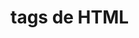 # tags de HTML

 <!-- (head) => cabeça do HTML, carrega tudo antes do corpo do html -->

 <!-- (body) => corpo do HTML-->

 <!-- (strong) => é uma tag para deixar as palavras em negrito, e é uma tag que tem abrimento e fechamento ex "(<strong> abrimento) e (</strong> fechamento)" -->

 <!-- (i) => é uma tag para deixar as palavras em italico, e tambem é uma tag que tem abrimento e fechameto  -->

  <!--  a tag <input>, permite aos usuários inserirem dados em um formulário, a tag <input> é um elemento vazio (ou void element), o que significa que ela não tem conteúdo interno e, portanto, não precisa de uma tag de fechamento (como </input>).  -->

  <!-- a tag (img) => serve para carregar uma imagem no html e também é um (void element) isso significa que ela não precisa de uma tag de fechamento  -->

   <!-- a tag (h1) => é usada como titulo no html-->

   <!-- a tag (h2) => é usada como sub titulo no html -->

   <!-- a tag (p) => é usado como parágrafo no html -->

 <!-- a tag (u) => é usado para deixa um traço debaixo das palavras no html  -->

  <!-- a tag (mark) => é usado para marcar uma palavra no html -->

   <!-- a tag (blockquote) => serve para fazer uma citação ao seu texto -->

 <!-- A tag <ol> (Ordered List) é usada para criar listas ordenadas, ou seja, listas em que a ordem dos itens é importante e é representada por números, letras ou algarismos romanos. -->

   <!-- A tag <li> (List Item) define um item de lista dentro de listas ordenadas (<ol>) ou não ordenadas (<ul>). Ela é usada para marcar cada elemento individual em uma lista. -->

   <!-- a tag <ul> (Unordered List) é usada para criar listas não ordenadas, ou seja, listas em que a ordem dos itens não é relevante (normalmente exibidas com marcadores, como pontos ou traços). -->

 <!-- a tag (a) => Usada para criar links para outras páginas, arquivos ou seções da mesma página. -->

 <!-- a tag (title) => você pode colocar um texto explicativo que aparece quando você passa o mouse por cima de um link. -->

 <!-- a tag (target) => O atributo target é usado para definir onde o link será aberto, exemplo como abrir na propria pagina ou em outra  -->

 <!-- A tag (form) é um dos elementos mais importantes no HTML quando se trata de interação do usuário com uma página web. Ela cria um container para agrupar campos de entrada e controlar como os dados são enviados para um servidor. -->

 <!-- a tag (action):
Especifica a URL para onde os dados do formulário serão enviados
Exemplo: action="/processar-dados.php" -->

<!-- a tag (method)
Define o método HTTP para envio dos dados:
GET: Os dados são visíveis na URL (limitado em tamanho)
POST: Os dados são enviados no corpo da requisição (mais seguro) -->

<!-- a tag (autocomplete) é uma funcionalidade importante para formulários HTML que controla como os navegadores podem preencher automaticamente os campos de entrada. -->

<!-- Os colchetes [] no atributo name de um input são usados principalmente em formulários que enviarão dados para processamento em PHP (ou linguagens similares) Permite enviar múltiplos valores com o mesmo nome
No backend (PHP especialmente), os valores serão recebidos como um array
Exemplo em PHP -->

<!-- O atributo "disabled" desativa um elemento de formulário -->

<!-- O atributo "onsubmit" em um formulário HTML é um manipulador de eventos (event handler) que serve para executar um script JavaScript quando o formulário está prestes a ser enviado (submetido). -->

<!-- O elemento <select> é o contêiner para as opções da sua lista. Ele representa o controle em si, o "caixote" onde as escolhas serão exibidas. -->

<!-- O elemento <option> é usado exclusivamente dentro de um elemento <select> (ou, mais raramente, dentro de um <datalist>) para representar uma única escolha ou um item individual em uma lista de opções. Pense nele como um item de menu em um menu suspenso. -->

<!-- O atributo "multiple" é um atributo booleano (não requer um valor, apenas sua presença já ativa a funcionalidade) que, quando adicionado ao elemento <select>, permite que o usuário selecione mais de uma opção na lista. -->

<!-- O atributo selected é um atributo booleano (assim como multiple no <select>) que, quando presente em um elemento <option>, indica que essa opção deve ser pré-selecionada quando a página é carregada. -->

<!-- O elemento <textarea> é usado para criar um campo de entrada de texto de múltiplas linhas. -->

<!--  tag <b> é aplicar um estilo visual que torna o texto mais pesado ou grosso em comparação com o texto ao redor. Isso serve para chamar a atenção para certas palavras ou frases. -->

<!-- A tag <sup> é usada para exibir texto como sobrescrito. Isso significa que o texto dentro de <sup> será renderizado acima da linha base do texto normal e, geralmente, em um tamanho de fonte menor. -->

<!-- A tag <sub> é usada para exibir texto como subscrito. Isso significa que o texto dentro de <sub> será renderizado abaixo da linha base do texto normal e, geralmente, também em um tamanho de fonte menor. -->

<!-- O que é a tag <strong> no HTML?
A tag <strong> em HTML é usada para indicar que o texto que ela envolve tem forte importância, seriedade ou urgência. Visualmente, a maioria dos navegadores renderiza o texto dentro de <strong> em negrito, mas o propósito principal dessa tag vai além da mera apresentação visual. -->

<!-- A tag <div> (de "division") é um dos elementos mais fundamentais e amplamente utilizados no HTML. Ela é um contêiner genérico de nível de bloco que não possui nenhum significado semântico próprio. Sua principal função é agrupar outros elementos HTML para que possam ser estilizados com CSS ou manipulados com JavaScript. --> 

<!-- A tag <span> é um elemento HTML em linha (inline) e genérico que, assim como a <div>, não possui nenhum significado semântico próprio. Ela é usada para agrupar pequenos trechos de conteúdo dentro de um bloco maior (como um parágrafo, um cabeçalho, etc.) para que possam ser estilizados com CSS ou manipulados com JavaScript sem afetar o layout de bloco da página. -->

<!-- O que é a tag <fieldset> no HTML?
A tag <fieldset> é um elemento HTML que serve para agrupar elementos relacionados dentro de um formulário. Ela cria uma caixa visual em torno de um conjunto de controles de formulário (como campos de texto, radio buttons, checkboxes, etc.), ajudando a organizar o formulário e a melhorar a acessibilidade e a usabilidade.  a tag <legend> (que sempre deve ser usada em conjunto) fornece um contexto importante.  -->

<!-- A tag <video> permite que os navegadores exibam vídeos sem a necessidade de plugins externos (como o Flash, que era comum no passado). Ela fornece uma forma padronizada e acessível de adicionar vídeos ao seu site. 

Atributos importantes da tag <video>
src: Especifica o URL do ficheiro de vídeo. No entanto, é mais comum usar a tag <source> dentro de <video> para suportar diferentes formatos de vídeo.
controls: Adiciona controlos de reprodução padrão (reproduzir, pausar, volume, ecrã inteiro, etc.) ao vídeo. É altamente recomendável incluir este atributo para que os utilizadores possam controlar o vídeo.
width e height: Define a largura e a altura do vídeo, em pixels.
autoplay: Faz com que o vídeo comece a reproduzir automaticamente assim que a página carregar. Use com moderação, pois pode ser irritante para os utilizadores.
loop: Faz com que o vídeo volte a reproduzir desde o início quando terminar.
muted: Silencia o áudio do vídeo por padrão.
poster: Especifica uma imagem para ser exibida enquanto o vídeo está a carregar ou até que o utilizador comece a reproduzir.
preload: Especifica se e como o vídeo deve ser carregado quando a página carrega. Os valores são "none" (não carregar), "metadata" (carregar apenas metadados) ou "auto" (carregar o vídeo inteiro, se o navegador achar adequado).
<source>: Permite especificar múltiplos ficheiros de vídeo em diferentes formatos (mp4, webm, ogg). O navegador escolherá o formato que melhor suporta.  A tag <track> é usada para especificar trilhas de texto cronometradas (timed text tracks) para elementos de mídia (<audio> e <video>). Ela permite adicionar legendas, closed captions, descrições, capítulos e outros metadados que são sincronizados com a reprodução do vídeo ou áudio. "kind"	(O mais importante) Define o tipo de trilha de texto. Os valores possíveis são:&lt;br>• subtitles: Legendas para traduzir o diálogo para outros idiomas.&lt;br>• captions: Transcrições do diálogo e de sons importantes (ex: "música tensa", "[telefone toca]") no mesmo idioma do áudio. Ideal para pessoas com deficiência auditiva.&lt;br>• descriptions: Descrições textuais do conteúdo visual do vídeo, para serem lidas por um leitor de tela para pessoas com deficiência visual.&lt;br>• chapters: Títulos de capítulos, usados para criar uma navegação dentro do vídeo.&lt;br>• metadata: Dados para serem usados por JavaScript. Não é visível para o usuário.

"src"	(Obrigatório) A URL (caminho) para o arquivo da trilha. O formato padrão e mais comum é o WebVTT (.vtt).

"srclang"	(Obrigatório para subtitles) Especifica o idioma da trilha (ex: pt-br para Português do Brasil, en para Inglês, es para Espanhol).

"label"	O título da trilha que será exibido no menu de legendas do player de vídeo. Ex: "Português (Brasil)".

"default"	Um atributo booleano. Se presente, indica que esta trilha deve ser habilitada por padrão, a menos que as configurações do navegador do usuário especifiquem outro idioma.
.-->

<!-- O que é a tag <iframe> no HTML?
A tag <iframe> (de "inline frame") é um elemento HTML usado para incorporar outro documento HTML (uma outra página web) dentro do documento HTML atual. Ele cria uma "janela" ou "moldura" independente dentro da sua página, exibindo o conteúdo de uma URL externa sem que o usuário precise sair da sua página.

Pense no <iframe> como se você estivesse colocando um pequeno navegador dentro do seu navegador, mostrando um site diferente. Atributos importantes da tag <iframe>
src: (Obrigatório) Especifica a URL da página que você deseja incorporar.
width e height: Definem a largura e a altura do iframe, em pixels ou em porcentagem. Se não especificados, o navegador usa um tamanho padrão.
frameborder: (Obsoleto no HTML5, mas ainda usado para compatibilidade). Controla se uma borda é exibida ao redor do iframe. Use CSS (border: none;) para um controle moderno.
allow: (Novo no HTML5) Permite ou restringe certas funcionalidades dentro do iframe, como acesso à câmera, microfone, geolocalização, etc. Por exemplo: allow="fullscreen; accelerometer; gyroscope; microphone;".
sandbox: (Importante para segurança!) Ativa um conjunto extra de restrições para o conteúdo incorporado, aumentando a segurança. Se este atributo estiver presente, o conteúdo do iframe é tratado como vindo de uma origem única e restrita. Sem nenhum valor, ele aplica todas as restrições padrão. Você pode relaxar restrições específicas (ex: sandbox="allow-forms allow-scripts").
loading: (Novo no HTML) Sugere ao navegador como carregar o iframe. eager (carrega imediatamente) ou lazy (carrega quando o iframe está próximo da viewport do usuário).
title: (Altamente recomendado para acessibilidade!) Fornece um título descritivo para o conteúdo do iframe, que é lido por leitores de tela. -->

<!-- Claro! A tag <audio> em HTML é usada para incorporar conteúdo de áudio em uma página da web, como músicas, podcasts ou efeitos sonoros, sem a necessidade de um plugin externo (como o antigo Flash Player).  A forma mais simples de usar a tag <audio> é especificando o arquivo de áudio no atributo src e incluindo o atributo controls para que o navegador exiba os controles padrão (play, pause, volume, etc.).-->

<!-- O que é a Tag <table>?
A tag <table> em HTML é o elemento principal usado para criar uma tabela na sua página web. Pense nela como o contêiner, a "caixa" que envolve todos os outros elementos que formam a tabela, como as linhas, colunas e células.

Seu propósito fundamental é apresentar dados tabulares, ou seja, informações que fazem sentido quando organizadas em uma grade de linhas e colunas.

A "Família" de Tags da Tabela
A tag <table> raramente é usada sozinha. Ela funciona em conjunto com uma "família" de outras tags para construir a estrutura completa. As principais são:

<tr> (Table Row): Cria uma linha dentro da tabela. Toda a informação é organizada em linhas.
<td> (Table Data): Cria uma célula de dados padrão dentro de uma linha. É onde você coloca a maior parte do seu conteúdo.
<th> (Table Header): Cria uma célula de cabeçalho, geralmente usada na primeira linha para dar nome às colunas. O texto dentro de um <th> é, por padrão, em negrito e centralizado, indicando que é um título.
Para uma estrutura mais organizada e semântica (com mais significado para o navegador e para leitores de tela), usamos também:

<thead>: Agrupa as linhas do cabeçalho da tabela.
<tbody>: Agrupa as linhas do corpo (o conteúdo principal) da tabela.
<tfoot>: Agrupa as linhas do rodapé da tabela. -->

<!--  As tags <header>, <main> e <footer> são fundamentais para estruturar uma página web de forma moderna e significativa. Elas são a base do que chamamos de HTML Semântico. 

A tag <header> representa o conteúdo introdutório de uma página ou de uma seção. Pense nela como o cabeçalho de um jornal ou a capa de um livro. 

A tag <main> é uma das mais importantes. Ela deve envolver o conteúdo principal e único daquela página específica. É o motivo pelo qual o usuário visitou aquela URL. 

A tag <footer> representa o rodapé da página ou de uma seção. É onde geralmente colocamos informações secundárias ou de fechamento.

A tag <section> é outra peça fundamental do HTML Semântico, e entender a diferença entre ela, <article> e <div> é um passo importante para escrever um código moderno e de alta qualidade.

A tag <aside> é outra peça importante do quebra-cabeça do HTML Semântico. Entender seu propósito ajuda a criar layouts de página ainda mais significativos

A tag <nav> é a última peça do quebra-cabeça das principais tags semânticas de layout que estávamos explorando. Ela tem um propósito muito específico e importante..

A tag <article> é um elemento semântico do HTML que define um conteúdo completo e autossuficiente. Pense nela como um item que, mesmo se fosse retirado da sua página e colocado em outro lugar (como um feed de notícias RSS ou em outro site), ainda faria sentido por si só.

A tag <figure> é um elemento semântico usado para "envelopar" ou agrupar um conteúdo autossuficiente que serve como ilustração para o conteúdo principal. Esse conteúdo é geralmente referenciado no texto, mas pode ser movido para outra parte do documento (como um apêndice) sem afetar o fluxo principal da leitura.

A tag <figcaption> (Figure Caption) é usada para fornecer uma legenda ou um título para o conteúdo dentro da tag <figure>. A associação entre <figure> e <figcaption> é o que dá tanto poder a elas. Ela cria uma ligação semântica forte entre a ilustração e sua descrição.

A tag <picture> é um dos recursos mais poderosos e importantes do HTML moderno, especialmente para criar sites rápidos e que se adaptam bem a diferentes dispositivos (design responsivo).--> 